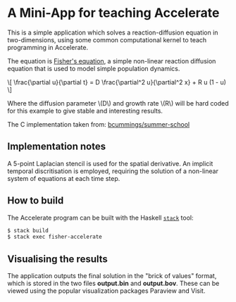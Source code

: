 <script type="text/javascript" src="https://cdn.mathjax.org/mathjax/latest/MathJax.js?config=TeX-AMS_CHTML-full"></script>
# A Mini-App for teaching Accelerate

This is a simple application which solves a reaction-diffusion equation in
two-dimensions, using some common computational kernel to teach programming in
Accelerate.

The equation is [Fisher's equation](https://en.wikipedia.org/wiki/Fisher%27s_equation),
a simple non-linear reaction diffusion equation that is used to model simple
population dynamics.

\\[ \frac{\partial u}{\partial t} = D \frac{\partial^2 u}{\partial^2 x} + R u (1 - u) \\]

Where the diffusion parameter \\(D\\) and growth rate \\(R\\) will be hard coded
for this example to give stable and interesting results.

The C implementation taken from: [bcummings/summer-school](https://github.com/bcumming/summer-school)


## Implementation notes

A 5-point Laplacian stencil is used for the spatial derivative. An implicit
temporal discritisation is employed, requiring the solution of a non-linear
system of equations at each time step.

## How to build

The Accelerate program can be built with the Haskell [`stack`](http://haskellstack.org) tool:

```sh
$ stack build
$ stack exec fisher-accelerate
```

## Visualising the results

The application outputs the final solution in the "brick of values" format,
which is stored in the two files __output.bin__ and __output.bov__. These can be
viewed using the popular visualization packages Paraview and Visit.

